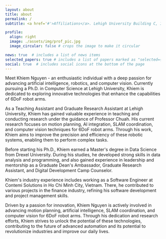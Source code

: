 ```yaml
---
layout: about
title: about
permalink: /
subtitle: <a href='#'>Affiliations</a>. Lehigh University Building C, 113 Research Dr, Bethlehem, PA.

profile:
  align: right
  image: ./assets/img/prof_pic.jpg
  image_circular: false # crops the image to make it circular

news: true  # includes a list of news items
selected_papers: true # includes a list of papers marked as "selected={true}"
social: true  # includes social icons at the bottom of the page
---
```


Meet Khiem Nguyen - an enthusiastic individual with a deep passion for advancing artificial intelligence, robotics, and computer vision. Currently pursuing a Ph.D. in Computer Science at Lehigh University, Khiem is dedicated to exploring innovative technologies that enhance the capabilities of 6DoF robot arms.

As a Teaching Assistant and Graduate Research Assistant at Lehigh University, Khiem has gained valuable experience in teaching and conducting research under the guidance of Professor Chuah. His current research focuses on motion planning, AI integration, SLAM coordination, and computer vision techniques for 6DoF robot arms. Through his work, Khiem aims to improve the precision and efficiency of these robotic systems, enabling them to perform complex tasks.

Before starting his Ph.D., Khiem earned a Master's degree in Data Science from Drexel University. During his studies, he developed strong skills in data analysis and programming, and also gained experience in leadership and mentorship as a Graduate Dean's Ambassador, Graduate Research Assistant, and Digital Development Camp Counselor.

Khiem's industry experience includes working as a Software Engineer at Contemi Solutions in Ho Chi Minh City, Vietnam. There, he contributed to various projects in the finance industry, refining his software development and project management skills.

Driven by a passion for innovation, Khiem Nguyen is actively involved in advancing motion planning, artificial intelligence, SLAM coordination, and computer vision for 6DoF robot arms. Through his dedication and research efforts, Khiem strives to unlock the potential of these technologies, contributing to the future of advanced automation and its potential to revolutionize industries and improve our daily lives.
